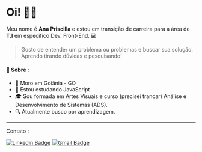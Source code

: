 # **Oi!** 👋🏻


Meu nome é **Ana Priscilla** e estou em transição de carreira para a área de **T.I** em especifico Dev. Front-End. 💻


> Gosto de entender um problema ou problemas e buscar sua solução. Aprendo tirando dúvidas e pesquisando! 

#### 💬 **Sobre :** 
- 📍 Moro em Goiânia - GO
- 📰 Estou estudando JavaScript
- 🎓 Sou formada em Artes Visuais e curso (precisei trancar) Análise e Desenvolvimento de Sistemas (ADS).
- 🔍  Atualmente busco por aprendizagem.


---
Contato :

  [![Linkedin Badge](https://img.shields.io/badge/-LinkedIn-blue?style=flat-square&logo=Linkedin&logoColor=white&link=https://www.linkedin.com/in/anapriscilla/)](https://www.linkedin.com/in/anapriscilla/) [![Gmail Badge](https://img.shields.io/badge/-Gmail-c14438?style=flat-square&logo=Gmail&logoColor=white&link=mailto:web.anapriscilla@gmail.com)](mailto:web.anapriscilla@gmail.com)

